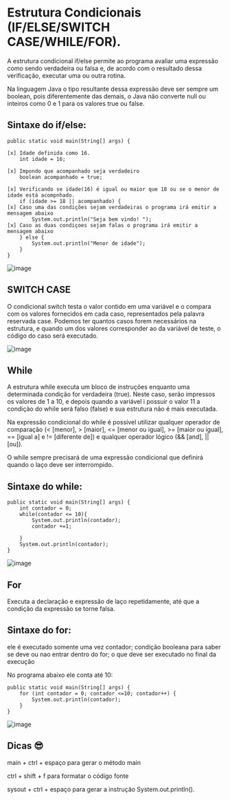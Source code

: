
# Estrutura Condicionais (IF/ELSE/SWITCH CASE/WHILE/FOR).

A estrutura condicional if/else permite ao programa avaliar uma expressão como sendo verdadeira ou falsa e, de acordo com o resultado dessa verificação, executar uma ou outra rotina.

Na linguagem Java o tipo resultante dessa expressão deve ser sempre um boolean, pois diferentemente das demais, o Java não converte null ou inteiros como 0 e 1 para os valores true ou false.

Sintaxe do if/else:
----------------------------------------------------
	public static void main(String[] args) {
  
    [x] Idade definida como 16.
		int idade = 16; 
    
    [x] Impondo que acompanhado seja verdadeiro
		boolean acompanhado = true; 
    
    [x] Verificando se idade(16) é igual ou maior que 18 ou se o menor de idade está acompnhado.
		if (idade >= 18 || acompanhado) {
    [x] Caso uma das condições sejam verdadeiras o programa irá emitir a mensagem abaixo
			System.out.println("Seja bem vindo! ");
    [x] Caso as duas condiçoes sejam falas o programa irá emitir a mensagem abaixo
		} else {
			System.out.println("Menor de idade");
		}
	} 
  ![image](https://user-images.githubusercontent.com/54123623/183664425-bd9f858d-2a36-4c04-8931-56cfed3e402c.png)
  
## SWITCH CASE

O condicional switch testa o valor contido em uma variável e o compara com os valores fornecidos em cada caso, representados pela palavra reservada case. Podemos ter quantos casos forem necessários na estrutura, e quando um dos valores corresponder ao da variável de teste, o código do caso será executado.

![image](https://user-images.githubusercontent.com/54123623/183676416-16f545d9-903a-4530-a318-94fecfce72c1.png)

## While
A estrutura while executa um bloco de instruções enquanto uma determinada condição for verdadeira (true). Neste caso, serão impressos os valores de 1 a 10, e depois quando a variável i possuir o valor 11 a condição do while será falso (false) e sua estrutura não é mais executada.

Na expressão condicional do while é possível utilizar qualquer operador de comparação (< [menor], > [maior], <= [menor ou igual], >= [maior ou igual], == [igual a] e != [diferente de]) e qualquer operador lógico (&& [and], || [ou]).

O while sempre precisará de uma expressão condicional que definirá quando o laço deve ser interrompido.

Sintaxe do while:
----------------------------------------------------

	public static void main(String[] args) {
		int contador = 0;
		while(contador <= 10){
			System.out.println(contador);
			contador +=1;
			
		}
		System.out.println(contador);
	}
![image](https://user-images.githubusercontent.com/54123623/183688402-b6cb7fde-8ec9-4471-aa56-ab98d9dfd34b.png)


## For

Executa a declaração e expressão de laço repetidamente, até que a condição da expressão se torne falsa.

Sintaxe do for:
----------------------------------------------------
ele é executado somente uma vez contador; condição booleana para saber se deve ou nao entrar dentro do for; o que deve ser executado no final da execução

No programa abaixo ele conta até 10:

	public static void main(String[] args) {
		for (int contador = 0; contador <=10; contador++) {
			System.out.println(contador);	
		}	
	}
![image](https://user-images.githubusercontent.com/54123623/183688304-ed7a2c8c-4692-4cb2-8c9c-25d3ee3e2ab0.png)

	
## Dicas 😎

main + ctrl + espaço
para gerar o método main

ctrl + shift + f
para formatar o código fonte

sysout + ctrl + espaço
para gerar a instrução System.out.println().




